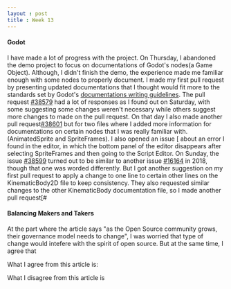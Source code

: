 ```yaml
---
layout : post
title : Week 13
---
```


#### Godot
I have made a lot of progress with the project. On Thursday, I abandoned the demo project to focus on documentations of Godot's nodes(a Game Object). Although, I didn't finish the demo, the experience made me familiar enough with some nodes to properly document. I made my first pull request by presenting updated documentations that I thought would fit more to the standards set by Godot's [documentations writing guidelines](https://docs.godotengine.org/en/stable/community/contributing/docs_writing_guidelines.html). The pull request [#38579](https://github.com/godotengine/godot/pull/38579) had a lot of responses as I found out on Saturday, with some suggesting some changes weren't necessary while others suggest more changes to made on the pull request. On that day I also made another pull request[#38601](https://github.com/godotengine/godot/pull/38601) but for two files where I added more information for documentations on certain nodes that I was really familiar with.(AnimatedSprite and SpriteFrames). I also opened an issue [ about an error I found in the editor, in which the bottom panel of the editor disappears after selecting SpriteFrames and then going to the Script Editor. On Sunday, the issue [#38599](https://github.com/godotengine/godot/issues/38599) turned out to be similar to another issue [#16164](https://github.com/godotengine/godot/issues/16164) in 2018, though that one was worded differently. But I got another suggestion on my first pull request to apply a change to one line to certain other lines on the KinematicBody2D file to keep consistency. They also requested similar changes to the other KinematicBody documentation file, so I made another pull request[#

#### Balancing Makers and Takers

At the part where the article says "as the Open Source community grows, their governance model needs to change", I was worried that type of change would intefere with the spirit of open source. But at the same time, I agree that 

What I agree from this article is:

What I disagree from this article is
